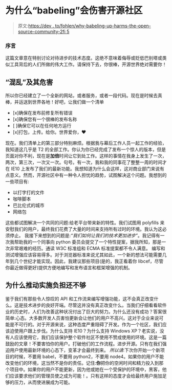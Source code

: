 # 为什么“babeling”会伤害开源社区

> 原文:[https://dev . to/fohlen/why-babeling-up-harms-the-open-source-community-2fi 5](https://dev.to/fohlen/why-babeling-up-harms-the-open-source-community-2fi5)

### [](#preamble)序言

这篇文章意在特别讨论对待进步的技术态度。这绝不意味着侮辱或贬低巴别塔或类似工具背后的人们所做的伟大工作。请保持下去，你很棒，开源世界绝对需要你！

## [](#babelingup-and-why-it-harms-us)“混乱”及其危害

所以你已经建立了一个全新的网站，或者服务，或者一段代码。现在是时候去真棒，并运送到世界各地！好吧，让我们做一个清单

*   [x]确保在发布前修复所有错误
*   [x]确保您有一个很棒的发布名称
*   [ ]确保它可以在任何地方运行
*   [x]打包，上传。给你。世界爱你，❤️

现在。我们清单上的第三部分特别麻烦。根据我与幕后工作人员一起工作的经验，我知道这几乎是 T2 的全部工作。你认为你已经完成了发布一个惊人的版本，但是页面对你不利，现在是**加倍**时间让它到处工作。这样的事情在我身上发生了一次，两次，第三次，一次又一次。句号。有一次，我和我的同事花了整整一周的时间才在 IE10 上发布了我们的最新功能。我想知道为什么会这样，这对商业部门来说有点意义。然而，开源社区中有一种令人担忧的趋势，试图解决这个问题。我想到的一些项目有:

*   以打字打的文件
*   咖啡脚本
*   巴比伦式的城市
*   网络包

这些都试图解决一个共同的问题:给老平台带来新的特性。我们试图用 polyfills 来安慰我们的用户，最终我们花费了大量的时间来支持所有过时的环境。我认为这必须停止。
我接下来想到的问题是:*“我们如何让我们的技术更加进步”*。我记得有一次我帮助我的一个同事向 python 委员会提交了一个特性提案，据我所知，那是一次非常艰难的经历。通读 W3C 标准组和 ECMA 标准提案都不令人满意。
编写和测试增强应该容易得多。对于浏览器标准来说尤其如此，一个新的想法可能需要几年到几个世纪才能实现。因此，我建议那些项目(是的，我正看着你 libcef，尽管你最近做得更好)提供方便地编写和发布语言和框架增强的机制。

## [](#why-pushing-the-implementation-burden-isnt-enough)为什么推动实施负担还不够

鉴于我们有那些令人惊叹的 API 和工作流来编写增强功能，这不会真正改变什么。这是技术进步的良好开端。尽管这并没有真正改变什么。当我们仔细看看软件业的历史时，人们为改善这种状况付出了巨大的努力。为什么还没有成功？答案很简单:心态。大多数开发人员害怕更新会让他们的用户不高兴。这对于企业来说可能是不可行的。对于开源来说，这种态度严重阻碍了开发。作为一个社区，我们应该迫使用户跟上步伐。为什么支持 IE10？为什么支持 Windows XP？老实说，没有人应该使用它，我们应该保护整个软件社区不使用不赞成使用的环境。这是一篇鼓励的文章！不要害怕你的用户。打破他们的工作流程。进步开源。只有在我们强迫用户使用最新环境的心态下，变革才会最终到来。
*所以请*:下次你开始一个新项目的时候，不要用 babel，不要用 python2，不要用 node4。如果你的用户不能改变他们的环境，这当然不是你的责任。记住:**你**把你的空闲时间和精力投入到那个项目中。如果你的用户不能更新，因为他或她在一个受保护的环境中，黑客，他们应该要求他们的管理员使之成为可能！。只有这样的态度才会给最终用户施加足够的压力，从而使进展成为可能。